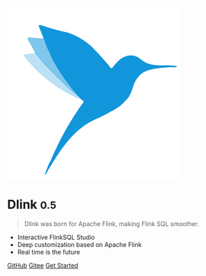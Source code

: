 ![logo](../_media/dinky.svg)

# Dlink <small>0.5</small>

> Dlink was born for Apache Flink, making Flink SQL smoother.


- Interactive FlinkSQL Studio
- Deep customization based on Apache Flink
- Real time is the future

[GitHub](https://github.com/DataLinkDC/dlink)
[Gitee](https://gitee.com/DataLinkDC/dlink)
[Get Started](/en-US/introduce)